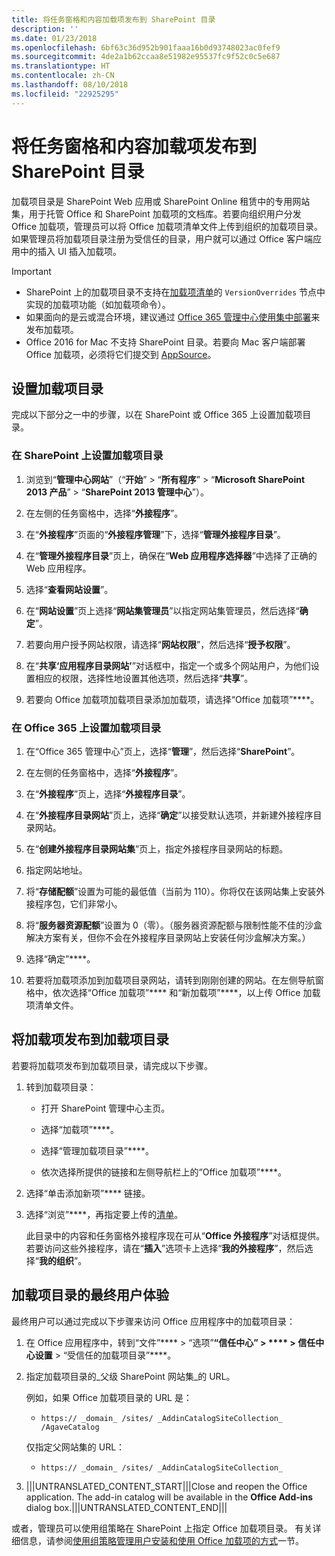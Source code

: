 ```yaml
---
title: 将任务窗格和内容加载项发布到 SharePoint 目录
description: ''
ms.date: 01/23/2018
ms.openlocfilehash: 6bf63c36d952b901faaa16b0d93748023ac0fef9
ms.sourcegitcommit: 4de2a1b62ccaa8e51982e95537fc9f52c0c5e687
ms.translationtype: HT
ms.contentlocale: zh-CN
ms.lasthandoff: 08/10/2018
ms.locfileid: "22925295"
---
```

# <a name="publish-task-pane-and-content-add-ins-to-a-sharepoint-catalog"></a>将任务窗格和内容加载项发布到 SharePoint 目录

加载项目录是 SharePoint Web 应用或 SharePoint Online 租赁中的专用网站集，用于托管 Office 和 SharePoint 加载项的文档库。若要向组织用户分发 Office 加载项，管理员可以将 Office 加载项清单文件上传到组织的加载项目录。如果管理员将加载项目录注册为受信任的目录，用户就可以通过 Office 客户端应用中的插入 UI 插入加载项。

> [!IMPORTANT]
> - SharePoint 上的加载项目录不支持在[加载项清单](../develop/add-in-manifests.md)的 `VersionOverrides` 节点中实现的加载项功能（如加载项命令）。
> - 如果面向的是云或混合环境，建议通过 [Office 365 管理中心使用集中部署](../publish/centralized-deployment.md)来发布加载项。
> - Office 2016 for Mac 不支持 SharePoint 目录。若要向 Mac 客户端部署 Office 加载项，必须将它们提交到 [AppSource](https://docs.microsoft.com/office/dev/store/submit-to-the-office-store)。   

## <a name="set-up-an-add-in-catalog"></a>设置加载项目录

完成以下部分之一中的步骤，以在 SharePoint 或 Office 365 上设置加载项目录。

### <a name="to-set-up-an-add-in-catalog-on-sharepoint"></a>在 SharePoint 上设置加载项目录

1. 浏览到“**管理中心网站**”（“**开始**” > “**所有程序**” > “**Microsoft SharePoint 2013 产品**” > “**SharePoint 2013 管理中心**”）。
    
2. 在左侧的任务窗格中，选择“**外接程序**”。
    
3. 在“**外接程序**”页面的“**外接程序管理**”下，选择“**管理外接程序目录**”。
    
4. 在“**管理外接程序目录**”页上，确保在“**Web 应用程序选择器**”中选择了正确的 Web 应用程序。
    
5. 选择“**查看网站设置**”。
    
6. 在“**网站设置**”页上选择“**网站集管理员**”以指定网站集管理员，然后选择“**确定**”。
    
7. 若要向用户授予网站权限，请选择“**网站权限**”，然后选择“**授予权限**”。
    
8. 在“**共享‘应用程序目录网站’**”对话框中，指定一个或多个网站用户，为他们设置相应的权限，选择性地设置其他选项，然后选择“**共享**”。
    
9. 若要向 Office 加载项加载项目录添加加载项，请选择“Office 加载项”****。

### <a name="to-set-up-an-add-in-catalog-on-office-365"></a>在 Office 365 上设置加载项目录

1. 在“Office 365 管理中心”页上，选择“**管理**”，然后选择“**SharePoint**”。
    
2. 在左侧的任务窗格中，选择“**外接程序**”。
    
3. 在“**外接程序**”页上，选择“**外接程序目录**”。
    
4. 在“**外接程序目录网站**”页上，选择“**确定**”以接受默认选项，并新建外接程序目录网站。
    
5. 在“**创建外接程序目录网站集**”页上，指定外接程序目录网站的标题。
    
6. 指定网站地址。
    
7. 将“**存储配额**”设置为可能的最低值（当前为 110）。你将仅在该网站集上安装外接程序包，它们非常小。
    
8. 将“**服务器资源配额**”设置为 0（零）。（服务器资源配额与限制性能不佳的沙盒解决方案有关，但你不会在外接程序目录网站上安装任何沙盒解决方案。）
    
9. 选择“确定”****。
    
10. 若要将加载项添加到加载项目录网站，请转到刚刚创建的网站。在左侧导航窗格中，依次选择“Office 加载项”**** 和“新加载项”****，以上传 Office 加载项清单文件。

## <a name="publish-an-add-in-to-an-add-in-catalog"></a>将加载项发布到加载项目录

若要将加载项发布到加载项目录，请完成以下步骤。

1. 转到加载项目录：

    - 打开 SharePoint 管理中心主页。
    
    - 选择“加载项”****。
    
    - 选择“管理加载项目录”****。
    
    - 依次选择所提供的链接和左侧导航栏上的“Office 加载项”****。
    
2. 选择“单击添加新项”**** 链接。
    
3. 选择“浏览”****，再指定要上传的[清单](../develop/add-in-manifests.md)。
    
    此目录中的内容和任务窗格外接程序现在可从“**Office 外接程序**”对话框提供。若要访问这些外接程序，请在“**插入**”选项卡上选择“**我的外接程序**”，然后选择“**我的组织**”。

## <a name="end-user-experience-with-the-add-in-catalog"></a>加载项目录的最终用户体验

最终用户可以通过完成以下步骤来访问 Office 应用程序中的加载项目录：

1. 在 Office 应用程序中，转到“文件”**** > “选项”****“信任中心” > **** > 信任中心设置**** > “受信任的加载项目录”****。
    
2. 指定加载项目录的_父级 SharePoint 网站集_的 URL。 
    
    例如，如果 Office 加载项目录的 URL 是：
    
    - `https:// _domain_ /sites/ _AddinCatalogSiteCollection_ /AgaveCatalog`
    
    仅指定父网站集的 URL：
    
    - `https:// _domain_ /sites/ _AddinCatalogSiteCollection_`
    
3. |||UNTRANSLATED_CONTENT_START|||Close and reopen the Office application. The add-in catalog will be available in the **Office Add-ins** dialog box.|||UNTRANSLATED_CONTENT_END|||

或者，管理员可以使用组策略在 SharePoint 上指定 Office 加载项目录。 有关详细信息，请参阅[使用组策略管理用户安装和使用 Office 加载项的方式](https://docs.microsoft.com/previous-versions/office/office-2013-resource-kit/jj219429(v=office.15)#using-group-policy-to-manage-how-users-can-install-and-use-apps-for-office)一节。
